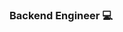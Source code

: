 
### Backend Engineer 💻
<!--
- 버디독 프로젝트 중 게시글 목록에서 유저들의 프로필 이미지를 볼 수 있게 하거나 게시글에 신청 마감 날짜가 지난 게시글에 마감 표시를 추가할 수 있는 등 사용자에게 더 좋은 서비스를 제공하기 위해 개선해 본 경험이 있습니다. [유저피드백](https://maddening-shelf-99c.notion.site/240229-03a69a814cff44fca53fdd6dfe0bc4eb)
- 이전 도면 작성하는 설계직에 있었습니다. autoCad라는 설계 프로그램을 사용하며 원하는 결과를 내기 위해 lisp 언어로 작성된 필요한 라이브러리들을 찾아가며 새롭게 익히고 원하는 방향으로 조금씩 수정해서 사용한 경험이 있습니다. 이러한 경험으로 더 나은 개발 방향을 위해 필요한 기술들을 습득하는데 어렵지 않을 것입니다.
- 기록을 습관화하기 위해 노력합니다. 기록을 기반으로 성장해 나가는 개발자가 되겠습니다. [ [회고 및 트러블슈팅 캘린더 외 학습한 기술들 기록 중](https://www.notion.so/STUDY-302e84a4da4f4a4e87e2d78a707b7de3) ]

### Projects
- 개발자들의 스터디/사이드프로젝트를 위한 사이트 [BuddyDoc](https://github.com/jennaaaaaaaaa/buddydoc-backend)
- 원하는 음식점에서 음식 주문할 수 있는 플랫폼 [yogiyot](https://github.com/jennaaaaaaaaa/yogiyot)
-->
<!--
<img src="https://img.shields.io/badge/javascript-F7DF1E?style=for-the-badge&logo=javascript&logoColor=black">
<img src="https://img.shields.io/badge/mysql-4479A1?style=for-the-badge&logo=mysql&logoColor=white"> 
<img src="https://img.shields.io/badge/mongoDB-47A248?style=for-the-badge&logo=MongoDB&logoColor=white">
<img src="https://img.shields.io/badge/node.js-339933?style=for-the-badge&logo=Node.js&logoColor=white">
<img src="https://img.shields.io/badge/express-000000?style=for-the-badge&logo=express&logoColor=white">
<img src="https://img.shields.io/badge/amazonaws-232F3E?style=for-the-badge&logo=amazonaws&logoColor=white"> 
<img src="https://img.shields.io/badge/Redis-DC382D?style=for-the-badge&logo=Redis&logoColor=white"> 
<img src="https://img.shields.io/badge/Amazon%20EC2-FF9900?style=for-the-badge&logo=Amazon%20EC2&logoColor=white">
<img src="https://img.shields.io/badge/Amazon%20S3-569A31?style=for-the-badge&logo=Amazon%20S3&logoColor=white">
<img src="https://img.shields.io/badge/Elasticsearch-005571?style=for-the-badge&logo=Elasticsearch&logoColor=white">
<img src="https://img.shields.io/badge/Python-3776AB?style=for-the-badge&logo=Python&logoColor=white">
<img src="https://img.shields.io/badge/Flask-000000?style=for-the-badge&logo=Flask&logoColor=white">
<img src="https://img.shields.io/badge/Prisma-2D3748?style=for-the-badge&logo=Prisma&logoColor=white">
<img src="https://img.shields.io/badge/Sequelize-52B0E7?style=for-the-badge&logo=Sequelize&logoColor=white">
<img src="https://img.shields.io/badge/NestJS-E0234E?style=for-the-badge&logo=NestJS&logoColor=white">
<img src="https://img.shields.io/badge/amazons3-569A31?style=for-the-badge&logo=amazons3&logoColor=white">
<img src="https://img.shields.io/badge/amazonrds-527FFF?style=for-the-badge&logo=amazonrds&logoColor=white">
<img src="https://img.shields.io/badge/amazonsimpleemailservice-DD344C?style=for-the-badge&logo=amazonsimpleemailservice&logoColor=white">
<img src="https://img.shields.io/badge/postgresql-4169E1?style=for-the-badge&logo=postgresql&logoColor=white">
<img src="https://img.shields.io/badge/typescript-3178C6?style=for-the-badge&logo=typescript&logoColor=white">
-->
<!--
- 주변 가까운 병원을 찾을 수 있는 사이트 [모두의 병원]()
- 게시물을 작성할 수 있는 [기민한 게시판]()
-->

<!--
**jennaaaaaaaaa/jennaaaaaaaaa** is a ✨ _special_ ✨ repository because its `README.md` (this file) appears on your GitHub profile.

Here are some ideas to get you started:

- 🔭 I’m currently working on ...
- 🌱 I’m currently learning ...
- 👯 I’m looking to collaborate on ...
- 🤔 I’m looking for help with ...
- 💬 Ask me about ...
- 📫 How to reach me: ...
- 😄 Pronouns: ...
- ⚡ Fun fact: ...

**a**

___


